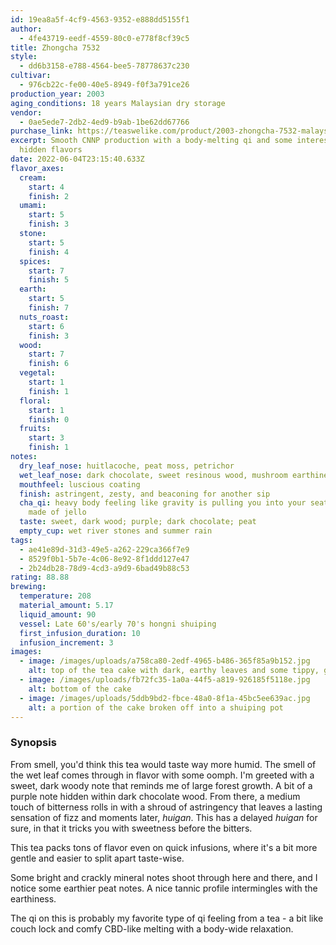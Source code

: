 ```yaml
---
id: 19ea8a5f-4cf9-4563-9352-e888dd5155f1
author:
  - 4fe43719-eedf-4559-80c0-e778f8cf39c5
title: Zhongcha 7532
style:
  - dd6b3158-e788-4564-bee5-78778637c230
cultivar:
  - 976cb22c-fe00-40e5-8949-f0f3a791ce26
production_year: 2003
aging_conditions: 18 years Malaysian dry storage
vendor:
  - 0ae5ede7-2db2-4ed9-b9ab-1be62dd67766
purchase_link: https://teaswelike.com/product/2003-zhongcha-7532-malaysia-dry-stored-quarter-cake/
excerpt: Smooth CNNP production with a body-melting qi and some interesting
  hidden flavors
date: 2022-06-04T23:15:40.633Z
flavor_axes:
  cream:
    start: 4
    finish: 2
  umami:
    start: 5
    finish: 3
  stone:
    start: 5
    finish: 4
  spices:
    start: 7
    finish: 5
  earth:
    start: 5
    finish: 7
  nuts_roast:
    start: 6
    finish: 3
  wood:
    start: 7
    finish: 6
  vegetal:
    start: 1
    finish: 1
  floral:
    start: 1
    finish: 0
  fruits:
    start: 3
    finish: 1
notes:
  dry_leaf_nose: huitlacoche, peat moss, petrichor
  wet_leaf_nose: dark chocolate, sweet resinous wood, mushroom earthiness
  mouthfeel: luscious coating
  finish: astringent, zesty, and beaconing for another sip
  cha_qi: heavy body feeling like gravity is pulling you into your seat and you're
    made of jello
  taste: sweet, dark wood; purple; dark chocolate; peat
  empty_cup: wet river stones and summer rain
tags:
  - ae41e89d-31d3-49e5-a262-229ca366f7e9
  - 8529f0b1-5b7e-4c06-8e92-8f1ddd127e47
  - 2b24db28-78d9-4cd3-a9d9-6bad49b88c53
rating: 88.88
brewing:
  temperature: 208
  material_amount: 5.17
  liquid_amount: 90
  vessel: Late 60's/early 70's hongni shuiping
  first_infusion_duration: 10
  infusion_increment: 3
images:
  - image: /images/uploads/a758ca80-2edf-4965-b486-365f85a9b152.jpg
    alt: top of the tea cake with dark, earthy leaves and some tippy, golden buds
  - image: /images/uploads/fb72fc35-1a0a-44f5-a819-926185f5118e.jpg
    alt: bottom of the cake
  - image: /images/uploads/5ddb9bd2-fbce-48a0-8f1a-45bc5ee639ac.jpg
    alt: a portion of the cake broken off into a shuiping pot
---
```

### Synopsis

From smell, you'd think this tea would taste way more humid. The smell of the wet leaf comes through in flavor with some oomph. I'm greeted with a sweet, dark woody note that reminds me of large forest growth. A bit of a purple note hidden within dark chocolate wood. From there, a medium touch of bitterness rolls in with a shroud of astringency that leaves a lasting sensation of fizz and moments later, *huigan*. This has a delayed *huigan* for sure, in that it tricks you with sweetness before the bitters.

This tea packs tons of flavor even on quick infusions, where it's a bit more gentle and easier to split apart taste-wise. 

Some bright and crackly mineral notes shoot through here and there, and I notice some earthier peat notes. A nice tannic profile intermingles with the earthiness.

The qi on this is probably my favorite type of qi feeling from a tea - a bit like couch lock and comfy CBD-like melting with a body-wide relaxation.
